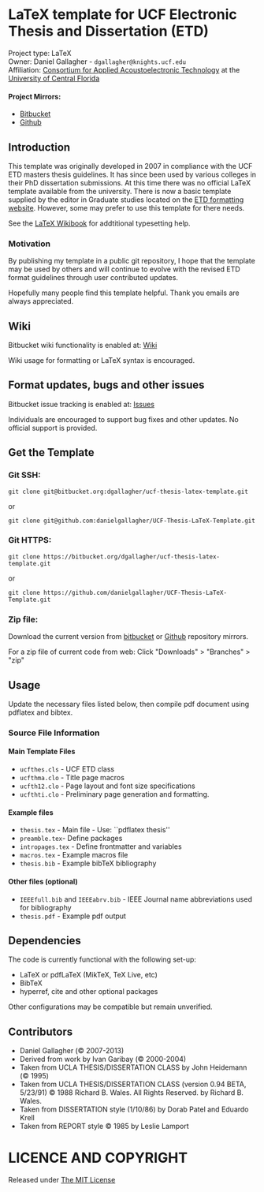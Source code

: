 # LaTeX template for UCF Electronic Thesis and Dissertation (ETD)

Project type: LaTeX  
Owner: Daniel Gallagher - `dgallagher@knights.ucf.edu`   
Affiliation: [Consortium for Applied Acoustoelectronic Technology](http://caat.engr.ucf.edu/) at the [University of Central Florida](http://www.ucf.edu/)

#### Project Mirrors:  

* [Bitbucket](https://bitbucket.org/dgallagher/ucf-thesis-latex-template)
* [Github](https://github.com/danielgallagher/UCF-Thesis-LaTeX-Template)

## Introduction
This template was originally developed in 2007 in compliance with the UCF ETD masters thesis guidelines. It has since been used by various colleges in their PhD dissertation submissions. At this time there was no official LaTeX template available from the university. There is now a basic template supplied by the editor in Graduate studies located on the [ETD formatting website](http://www.students.graduate.ucf.edu/ETD_formatting/). However, some may prefer to use this template for there needs.

See the [LaTeX Wikibook](http://en.wikibooks.org/wiki/LaTeX/) for addtitional typesetting help.

### Motivation
By publishing my template in a public git repository, I hope that the template may be used by others and will continue to evolve with the revised ETD format guidelines through user contributed updates. 

Hopefully many people find this template helpful. Thank you emails are always appreciated.

## Wiki

Bitbucket wiki functionality is enabled at: [Wiki](https://bitbucket.org/dgallagher/ucf-thesis-latex-template/wiki/Home)

Wiki usage for formatting or LaTeX syntax is encouraged. 

## Format updates, bugs and other issues

Bitbucket issue tracking is enabled at: [Issues](https://bitbucket.org/dgallagher/ucf-thesis-latex-template/issues)

Individuals are encouraged to support bug fixes and other updates. No official support is provided.

## Get the Template

### Git SSH:

`git clone git@bitbucket.org:dgallagher/ucf-thesis-latex-template.git`

or 

`git clone git@github.com:danielgallagher/UCF-Thesis-LaTeX-Template.git`

### Git HTTPS:

`git clone https://bitbucket.org/dgallagher/ucf-thesis-latex-template.git`

or

`git clone https://github.com/danielgallagher/UCF-Thesis-LaTeX-Template.git`
	
### Zip file:

Download the current version from [bitbucket](https://bitbucket.org/dgallagher/ucf-thesis-latex-template/downloads) or [Github](https://github.com/danielgallagher/UCF-Thesis-LaTeX-Template) repository mirrors. 

For a zip file of current code from web: Click "Downloads" > "Branches" > "zip"

## Usage
Update the necessary files listed below, then compile pdf document using pdflatex and bibtex.
 
### Source File Information
#### Main Template Files
* `ucfthes.cls` - UCF ETD class
* `ucfthma.clo` - Title page macros
* `ucfth12.clo` - Page layout and font size specifications
* `ucfthti.clo` - Preliminary page generation and formatting.

#### Example files

* `thesis.tex` - Main file - Use: ``pdflatex thesis''
* `preamble.tex`- Define packages
* `intropages.tex` - Define frontmatter and variables
* `macros.tex` - Example macros file
* `thesis.bib` - Example bibTeX bibliography 

#### Other files (optional)
* `IEEEfull.bib` and `IEEEabrv.bib` - IEEE Journal name abbreviations used for bibliography
* `thesis.pdf` - Example pdf output


## Dependencies
The code is currently functional with the following set-up:

* LaTeX or pdfLaTeX (MikTeX, TeX Live, etc)
* BibTeX
* hyperref, cite and other optional packages

Other configurations may be compatible but remain unverified.

## Contributors
* Daniel Gallagher (© 2007-2013)
* Derived from work by Ivan Garibay (© 2000-2004) 
* Taken from UCLA THESIS/DISSERTATION CLASS by John Heidemann (© 1995)
* Taken from UCLA THESIS/DISSERTATION CLASS (version 0.94 BETA, 5/23/91) © 1988 Richard B. Wales.  All Rights Reserved. by Richard B. Wales.
* Taken from DISSERTATION style (1/10/86) by Dorab Patel and Eduardo Krell
* Taken from REPORT style © 1985 by Leslie Lamport

# LICENCE AND COPYRIGHT
Released under [The MIT License](http://opensource.org/licenses/MIT)